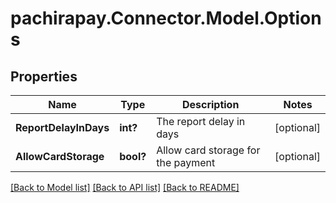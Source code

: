 
# pachirapay.Connector.Model.Options

## Properties

Name | Type | Description | Notes
------------ | ------------- | ------------- | -------------
**ReportDelayInDays** | **int?** | The report delay in days | [optional] 
**AllowCardStorage** | **bool?** | Allow card storage for the payment | [optional] 

[[Back to Model list]](../README.md#documentation-for-models)
[[Back to API list]](../README.md#documentation-for-api-endpoints)
[[Back to README]](../README.md)

